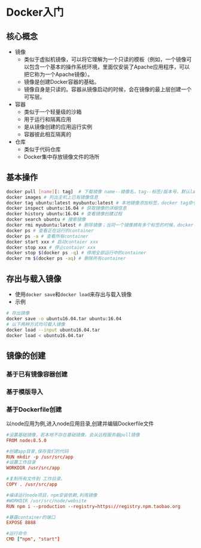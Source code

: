 # Docker入门

## 核心概念
+ 镜像
    + 类似于虚拟机镜像，可以将它理解为一个只读的模板（例如，一个镜像可以包含一个基本的操作系统环境，里面仅安装了Apache应用程序，可以把它称为一个Apache镜像）。
    + 镜像是创建Docker容器的基础。
    + 镜像自身是只读的。容器从镜像启动的时候，会在镜像的最上层创建一个可写层。
+ 容器
    + 类似于一个轻量级的沙箱
    + 用于运行和隔离应用
    + 是从镜像创建的应用运行实例
    + 容器彼此相互隔离的
+ 仓库
    + 类似于代码仓库
    + Docker集中存放镜像文件的场所

## 基本操作
```bash
docker pull [name][: tag]  # 下载镜像 name--镜像名，tag--标签/版本号，默认latest版本;示例：docker pull ubuntu: 14.04
docker images # 列出主机上已有镜像信息
docker tag ubuntu:latest myubuntu:latest # 本地镜像添加标签，docker tag命令添加的标签实际上起到了类似链接的作用
docker inspect ubuntu:16.04 # 获取镜像的详细信息
docker history ubuntu:16.04 # 查看镜像创建过程
docker search ubuntu # 搜索镜像
docker rmi myubuntu:latest # 删除镜像；当同一个镜像拥有多个标签的时候，docker rmi命令只是删除该镜像多个标签中的指定标签（只有一个标签则会删除镜像文件），并不影响镜像文件
docker ps # 查看正在运行的container
docker ps -a # 查看所有container
docker start xxx # 启动contaier xxx
docker stop xxx # 停止contaier xxx
docker stop $(docker ps -q) # 停用全部运行中的container
docker rm $(docker ps -aq) # 删除所有container
```

## 存出与载入镜像
+ 使用`docker save`和`docker load`来存出与载入镜像
+ 示例
```bash
# 存出镜像
docker save -o ubuntu16.04.tar ubuntu:16.04
# 以下两种方式均可载入镜像
docker load --input ubuntu16.04.tar
docker load < ubuntu16.04.tar
```

## 镜像的创建
### 基于已有镜像容器创建
### 基于模版导入
### 基于Dockerfile创建
以node应用为例,进入node应用目录,创建并编辑Dockerfile文件
```conf
#设置基础镜像，若本地不存在基础镜像，会从远程服务器pull镜像
FROM node:8.5.0

#创建app目录,保存我们的代码
RUN mkdir -p /usr/src/app
#设置工作目录
WORKDIR /usr/src/app

#复制所有文件到 工作目录。
COPY . /usr/src/app

#编译运行node项目，npm安装依赖,利用镜像
#WORKDIR /usr/src/node/website
RUN npm i --production --registry=https://registry.npm.taobao.org

#暴露container的端口
EXPOSE 8888

#运行命令
CMD ["npm", "start"]
```
